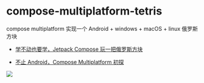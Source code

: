 # compose-multiplatform-tetris

compose multiplatform 实现一个 Android + windows + macOS + linux 俄罗斯方块

- [学不动也要学，Jetpack Compose 玩一把俄罗斯方块](https://juejin.cn/post/6974585048762679310)

- [不止 Android，Compose Multiplatform 初探](https://juejin.cn/post/7062533562460799013)

![](https://github.com/user-attachments/assets/5ae81114-a8d2-4fcf-b050-81491e54d95d)